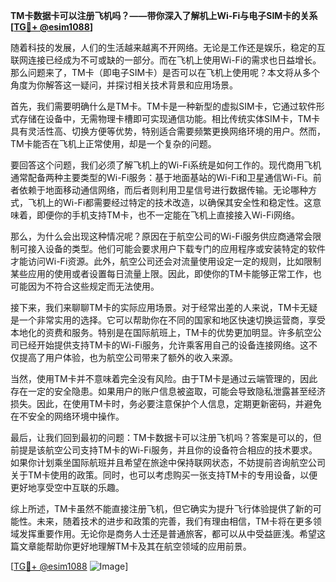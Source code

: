 **TM卡数据卡可以注册飞机吗？——带你深入了解机上Wi-Fi与电子SIM卡的关系[[TG💪+ @esim1088](https://t.me/s/esim1088)]**

随着科技的发展，人们的生活越来越离不开网络。无论是工作还是娱乐，稳定的互联网连接已经成为不可或缺的一部分。而在飞机上使用Wi-Fi的需求也日益增长。那么问题来了，TM卡（即电子SIM卡）是否可以在飞机上使用呢？本文将从多个角度为你解答这一疑问，并探讨相关技术背景和应用场景。

首先，我们需要明确什么是TM卡。TM卡是一种新型的虚拟SIM卡，它通过软件形式存储在设备中，无需物理卡槽即可实现通信功能。相比传统实体SIM卡，TM卡具有灵活性高、切换方便等优势，特别适合需要频繁更换网络环境的用户。然而，TM卡能否在飞机上正常使用，却是一个复杂的问题。

要回答这个问题，我们必须了解飞机上的Wi-Fi系统是如何工作的。现代商用飞机通常配备两种主要类型的Wi-Fi服务：基于地面基站的Wi-Fi和卫星通信Wi-Fi。前者依赖于地面移动通信网络，而后者则利用卫星信号进行数据传输。无论哪种方式，飞机上的Wi-Fi都需要经过特定的技术改造，以确保其安全性和稳定性。这意味着，即便你的手机支持TM卡，也不一定能在飞机上直接接入Wi-Fi网络。

那么，为什么会出现这种情况呢？原因在于航空公司的Wi-Fi服务供应商通常会限制可接入设备的类型。他们可能会要求用户下载专门的应用程序或安装特定的软件才能访问Wi-Fi资源。此外，航空公司还会对流量使用设定一定的规则，比如限制某些应用的使用或者设置每日流量上限。因此，即使你的TM卡能够正常工作，也可能因为不符合这些规定而无法使用。

接下来，我们来聊聊TM卡的实际应用场景。对于经常出差的人来说，TM卡无疑是一个非常实用的选择。它可以帮助你在不同的国家和地区快速切换运营商，享受本地化的资费和服务。特别是在国际航班上，TM卡的优势更加明显。许多航空公司已经开始提供支持TM卡的Wi-Fi服务，允许乘客用自己的设备连接网络。这不仅提高了用户体验，也为航空公司带来了额外的收入来源。

当然，使用TM卡并不意味着完全没有风险。由于TM卡是通过云端管理的，因此存在一定的安全隐患。如果用户的账户信息被盗取，可能会导致隐私泄露甚至经济损失。因此，在使用TM卡时，务必要注意保护个人信息，定期更新密码，并避免在不安全的网络环境中操作。

最后，让我们回到最初的问题：TM卡数据卡可以注册飞机吗？答案是可以的，但前提是该航空公司支持TM卡的Wi-Fi服务，并且你的设备符合相应的技术要求。如果你计划乘坐国际航班并且希望在旅途中保持联网状态，不妨提前咨询航空公司关于TM卡使用的政策。同时，也可以考虑购买一张支持TM卡的专用设备，以便更好地享受空中互联的乐趣。

综上所述，TM卡虽然不能直接注册飞机，但它确实为提升飞行体验提供了新的可能性。未来，随着技术的进步和政策的完善，我们有理由相信，TM卡将在更多领域发挥重要作用。无论你是商务人士还是普通旅客，都可以从中受益匪浅。希望这篇文章能帮助你更好地理解TM卡及其在航空领域的应用前景。

[[TG💪+ @esim1088](https://t.me/s/esim1088) ![Image](https://i.postimg.cc/4NQfJmqS/Snipaste-2025-05-13-00-14-12.png)]